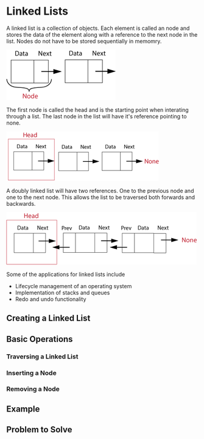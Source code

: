 # Linked Lists

A linked list is a collection of objects. Each element is called an node and stores the data of the element along with a reference to the next node in the list. Nodes do not have to be stored sequentially in memomry.

![Linked List](linkedlist.png)

The first node is called the head and is the starting point when interating through a list. The last node in the list will have it's reference pointing to none.

![Linked list with head and end](linkedlisthead.png)

A doubly linked list will have two references. One to the previous node and one to the next node. This allows the list to be traversed both forwards and backwards.

![Doubly linked list](doublylinked.png)

Some of the applications for linked lists include

- Lifecycle management of an operating system
- Implementation of stacks and queues
- Redo and undo functionality

## Creating a Linked List

## Basic Operations

### Traversing a Linked List

### Inserting a Node

### Removing a Node

## Example

## Problem to Solve
